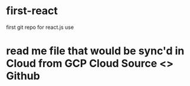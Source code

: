 # first-react
first git repo for react.js use
# read me file that would be sync'd in Cloud from GCP Cloud Source <> Github
